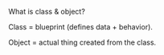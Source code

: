 What is class & object?

Class = blueprint (defines data + behavior).

Object = actual thing created from the class.